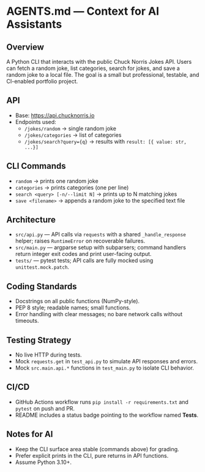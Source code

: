 # AGENTS.md — Context for AI Assistants

## Overview
A Python CLI that interacts with the public Chuck Norris Jokes API. Users can fetch a random joke, list categories, search for jokes, and save a random joke to a local file. The goal is a small but professional, testable, and CI-enabled portfolio project.

## API
- Base: https://api.chucknorris.io
- Endpoints used:
  - `/jokes/random` → single random joke
  - `/jokes/categories` → list of categories
  - `/jokes/search?query={q}` → results with `result: [{ value: str, ...}]`

## CLI Commands
- `random` → prints one random joke
- `categories` → prints categories (one per line)
- `search <query> [-n/--limit N]` → prints up to N matching jokes
- `save <filename>` → appends a random joke to the specified text file

## Architecture
- `src/api.py` — API calls via `requests` with a shared `_handle_response` helper; raises `RuntimeError` on recoverable failures.
- `src/main.py` — argparse setup with subparsers; command handlers return integer exit codes and print user-facing output.
- `tests/` — pytest tests; API calls are fully mocked using `unittest.mock.patch`.

## Coding Standards
- Docstrings on all public functions (NumPy-style).
- PEP 8 style; readable names; small functions.
- Error handling with clear messages; no bare network calls without timeouts.

## Testing Strategy
- No live HTTP during tests.
- Mock `requests.get` in `test_api.py` to simulate API responses and errors.
- Mock `src.main.api.*` functions in `test_main.py` to isolate CLI behavior.

## CI/CD
- GitHub Actions workflow runs `pip install -r requirements.txt` and `pytest` on push and PR.
- README includes a status badge pointing to the workflow named **Tests**.

## Notes for AI
- Keep the CLI surface area stable (commands above) for grading.
- Prefer explicit prints in the CLI, pure returns in API functions.
- Assume Python 3.10+.
